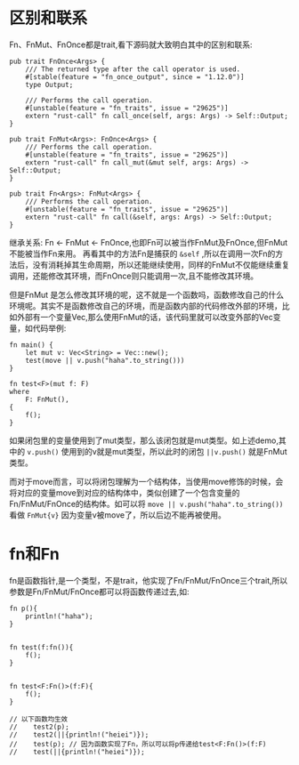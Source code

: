 区别和联系
==========

Fn、FnMut、FnOnce都是trait,看下源码就大致明白其中的区别和联系:

``` {.rust}
pub trait FnOnce<Args> {
    /// The returned type after the call operator is used.
    #[stable(feature = "fn_once_output", since = "1.12.0")]
    type Output;

    /// Performs the call operation.
    #[unstable(feature = "fn_traits", issue = "29625")]
    extern "rust-call" fn call_once(self, args: Args) -> Self::Output;
}

pub trait FnMut<Args>: FnOnce<Args> {
    /// Performs the call operation.
    #[unstable(feature = "fn_traits", issue = "29625")]
    extern "rust-call" fn call_mut(&mut self, args: Args) -> Self::Output;
}

pub trait Fn<Args>: FnMut<Args> {
    /// Performs the call operation.
    #[unstable(feature = "fn_traits", issue = "29625")]
    extern "rust-call" fn call(&self, args: Args) -> Self::Output;
}
```

继承关系: Fn \<- FnMut \<-
FnOnce,也即Fn可以被当作FnMut及FnOnce,但FnMut不能被当作Fn来用。
再看其中的方法Fn是捕获的 `&self`
,所以在调用一次Fn的方法后，没有消耗掉其生命周期，所以还能继续使用，同样的FnMut不仅能继续重复调用，还能修改其环境，而FnOnce则只能调用一次,且不能修改其环境。

但是FnMut
是怎么修改其环境的呢，这不就是一个函数吗，函数修改自己的什么环境呢。其实不是函数修改自己的环境，而是函数内部的代码修改外部的环境，比如外部有一个变量Vec,那么使用FnMut的话，该代码里就可以改变外部的Vec变量，如代码举例:

``` {.rust}
fn main() {
    let mut v: Vec<String> = Vec::new();
    test(move || v.push("haha".to_string()))
}

fn test<F>(mut f: F)
where
    F: FnMut(),
{
    f();
}
```

如果闭包里的变量使用到了mut类型，那么该闭包就是mut类型。如上述demo,其中的
`v.push()` 使用到的v就是mut类型，所以此时的闭包 `||v.push()`
就是FnMut类型。

而对于move而言，可以将闭包理解为一个结构体，当使用move修饰的时候，会将对应的变量move到对应的结构体中，类似创建了一个包含变量的Fn/FnMut/FnOnce的结构体。如可以将
`move || v.push("haha".to_string())` 看做 `FnMut{v}`
因为变量v被move了，所以后边不能再被使用。

fn和Fn
======

fn是函数指针,是一个类型，不是trait，他实现了Fn/FnMut/FnOnce三个trait,所以参数是Fn/FnMut/FnOnce都可以将函数传递过去,如:

``` {.rust}
fn p(){
    println!("haha");
}


fn test(f:fn()){
    f();
}


fn test<F:Fn()>(f:F){
    f();
}

// 以下函数均生效
//    test2(p);
//    test2(||{println!("heiei")});
//    test(p); // 因为函数实现了Fn，所以可以将p传递给test<F:Fn()>(f:F)
//    test(||{println!("heiei")});

```
